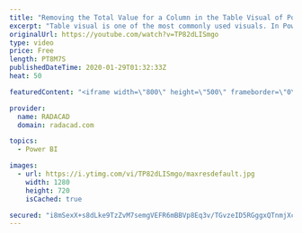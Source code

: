 ```yaml
---
title: "Removing the Total Value for a Column in the Table Visual of Power BI Using ISFILTERED"
excerpt: "Table visual is one of the most commonly used visuals. In Power BI, you can turn off the total row (when it won’t make sense to have the total) entirely. However, you cannot turn off the total for some columns and keep it working for the others. Using a DAX function, you can, however, do this easily."
originalUrl: https://youtube.com/watch?v=TP82dLISmgo
type: video
price: Free
length: PT8M7S
publishedDateTime: 2020-01-29T01:32:33Z
heat: 50

featuredContent: "<iframe width=\"800\" height=\"500\" frameborder=\"0\" src=\"https://www.youtube.com/embed/TP82dLISmgo\" allow=\"accelerometer; autoplay; encrypted-media; gyroscope; picture-in-picture\" allowfullscreen></iframe>"

provider:
  name: RADACAD
  domain: radacad.com

topics:
  - Power BI

images:
  - url: https://i.ytimg.com/vi/TP82dLISmgo/maxresdefault.jpg
    width: 1280
    height: 720
    isCached: true

secured: "i8mSexX+s8dLke9TzZvM7semgVEFR6mBBVp8Eq3v/TGvzeID5RGggxQTnmjXcsz9RYRf/mqqOJUwY+UGvKRPbr13yw+jfdc0FytHt6+bxoWhid1QFNUh6kwxJHS4wieifKqEodiLKxd0yA5uHC+IejwXU8YgDVeeydMXXwgHFIPDz8b8+LSIDbj9Ikzz0dtETsrGA2+Bp2XocB1so1QDysrwhiUxFpkYHzSokM6ypn8TwtTWAC23eZjnKQTqOCtwIXnQB8qu5KID4nC7v07y3hcBHFCk28ciynz45hPs8IjacU7gvMZCjGsr8A+C4VilCvzS3tc4xQiZXVhv2Kl21aDLmkucjHM/vQId/L3ejyJYXV0h275MxsfkeB0KHHY6GaqJYU5fwvelM0PZ8EJe58HgjdYRw98/TR1+/d7IwN4=;yGvFPvpuCoGkoQnOawG+JA=="
---
```


